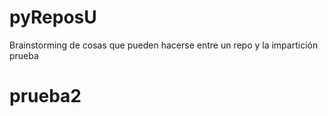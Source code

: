 # pyReposU
Brainstorming de cosas que pueden hacerse entre un repo y la impartición
prueba

# prueba2
